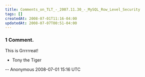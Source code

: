 ```yaml
---
title: Comments_on_TLT_-_2007.11.30_-_MySQL_Row_Level_Security
tags: []
createdAt: 2008-07-01T11:16-04:00
updatedAt: 2008-07-07T00:51-04:00
---
```


### 1 Comment.
This is Grrrrreat!

- Tony the Tiger

-- Anonymous 2008-07-01 15:16 UTC



